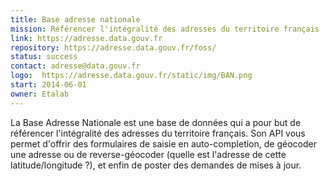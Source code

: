 ```yaml
---
title: Base adresse nationale
mission: Référencer l'intégralité des adresses du territoire français
link: https://adresse.data.gouv.fr
repository: https://adresse.data.gouv.fr/foss/
status: success
contact: adresse@data.gouv.fr
logo:  https://adresse.data.gouv.fr/static/img/BAN.png
start: 2014-06-01
owner: Etalab
---
```


La Base Adresse Nationale est une base de données qui a pour but de référencer l'intégralité des adresses du territoire français. Son API vous permet d'offrir des formulaires de saisie en auto-completion, de géocoder une adresse ou de reverse-géocoder (quelle est l'adresse de cette latitude/longitude ?), et enfin de poster des demandes de mises à jour.
